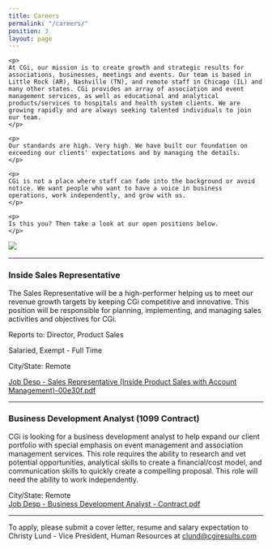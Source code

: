 ```yaml
---
title: Careers
permalink: "/careers/"
position: 3
layout: page
---
```


<div class="row mb-5 pb-4" style="margin-bottom: 1rem !important;">

  <div class="col-md-6">

    <p>
	At CGi, our mission is to create growth and strategic results for associations, businesses, meetings and events. Our team is based in Little Rock (AR), Nashville (TN), and remote staff in Chicago (IL) and many other states. CGi provides an array of association and event management services, as well as educational and analytical products/services to hospitals and health system clients. We are growing rapidly and are always seeking talented individuals to join our team.
    </p>

    <p>
    Our standards are high. Very high. We have built our foundation on exceeding our clients' expectations and by managing the details. 
    </p>

    <p>
    CGi is not a place where staff can fade into the background or avoid notice. We want people who want to have a voice in business operations, work independently, and grow with us. 
    </p>

    <p>
    Is this you? Then take a look at our open positions below.
    </p>

  </div>

  <div class="col-md-6">
    <img src="/uploads/Highland%20Ridge%20II.jpg" style="max-height: 375px;">
  </div>

</div>
<hr>

### Inside Sales Representative

The Sales Representative will be a high-performer helping us to meet our revenue growth targets by keeping CGi competitive and innovative.  This position will be responsible for planning, implementing, and managing sales activities and objectives for CGi.   <br />

Reports to: Director, Product Sales <br />

Salaried, Exempt - Full Time<br />

City/State: Remote<br />

[Job Desp - Sales Representative (Inside Product Sales with Account Management)-00e30f.pdf](/uploads/Job%20Desp%20-%20Sales%20Representative%20(Inside%20Product%20Sales%20with%20Account%20Management)-00e30f.pdf)

<hr>

### Business Development Analyst (1099 Contract)

CGi is looking for a business development analyst to help expand our client portfolio with special emphasis on event management and association management services.  This role requires the ability to research and vet potential opportunities, analytical skills to create a financial/cost model, and communication skills to quickly create a compelling proposal.  This role will need the ability to work independently.    <br />

City/State: Remote <br />
[Job Desp - Business Development Analyst - Contract.pdf](/uploads/Job%20Desp%20-%20Business%20Development%20Analyst%20-%20Contract.pdf)

<hr>

To apply, please submit a cover letter, resume and salary expectation to Christy Lund - Vice President, Human Resources at clund@cgiresults.com

